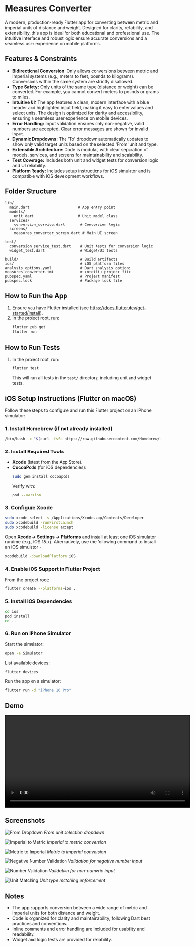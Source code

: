 # Measures Converter

A modern, production-ready Flutter app for converting between metric and imperial units of distance and weight. Designed for clarity, reliability, and extensibility, this app is ideal for both educational and professional use. The intuitive interface and robust logic ensure accurate conversions and a seamless user experience on mobile platforms.

## Features & Constraints

- **Bidirectional Conversion:** Only allows conversions between metric and imperial systems (e.g., meters to feet, pounds to kilograms). Conversions within the same system are strictly disallowed.
- **Type Safety:** Only units of the same type (distance or weight) can be converted. For example, you cannot convert meters to pounds or grams to miles.
- **Intuitive UI:** The app features a clean, modern interface with a blue header and highlighted input field, making it easy to enter values and select units. The design is optimized for clarity and accessibility, ensuring a seamless user experience on mobile devices.
- **Error Handling:** Input validation ensures only non-negative, valid numbers are accepted. Clear error messages are shown for invalid input.
- **Dynamic Dropdowns:** The 'To' dropdown automatically updates to show only valid target units based on the selected 'From' unit and type.
- **Extensible Architecture:** Code is modular, with clear separation of models, services, and screens for maintainability and scalability.
- **Test Coverage:** Includes both unit and widget tests for conversion logic and UI reliability.
- **Platform Ready:** Includes setup instructions for iOS simulator and is compatible with iOS development workflows.

## Folder Structure

```
lib/
  main.dart                      # App entry point
  models/
    unit.dart                    # Unit model class
  services/
    conversion_service.dart       # Conversion logic
  screens/
    measures_converter_screen.dart # Main UI screen

test/
  conversion_service_test.dart    # Unit tests for conversion logic
  widget_test.dart                # Widget/UI tests

build/                            # Build artifacts
ios/                              # iOS platform files
analysis_options.yaml             # Dart analysis options
measures_converter.iml            # IntelliJ project file
pubspec.yaml                      # Project manifest
pubspec.lock                      # Package lock file
```

## How to Run the App

1. Ensure you have Flutter installed (see https://docs.flutter.dev/get-started/install).
2. In the project root, run:
   ```zsh
   flutter pub get
   flutter run
   ```

## How to Run Tests

1. In the project root, run:
   ```zsh
   flutter test
   ```
   This will run all tests in the `test/` directory, including unit and widget tests.

## iOS Setup Instructions (Flutter on macOS)

Follow these steps to configure and run this Flutter project on an iPhone simulator:

### 1. Install Homebrew (if not already installed)
```bash
/bin/bash -c "$(curl -fsSL https://raw.githubusercontent.com/Homebrew/install/HEAD/install.sh)"
```

### 2. Install Required Tools
- **Xcode** (latest from the App Store).
- **CocoaPods** (for iOS dependencies):
  ```bash
  sudo gem install cocoapods
  ```
  Verify with:
  ```bash
  pod --version
  ```

### 3. Configure Xcode
```bash
sudo xcode-select -s /Applications/Xcode.app/Contents/Developer
sudo xcodebuild -runFirstLaunch
sudo xcodebuild -license accept
```
Open **Xcode → Settings → Platforms** and install at least one iOS simulator runtime (e.g., iOS 18.x). Alternatively, use the following command to install an iOS simulator -
```bash
xcodebuild -downloadPlatform iOS
```

### 4. Enable iOS Support in Flutter Project
From the project root:
```bash
flutter create --platforms=ios .
```

### 5. Install iOS Dependencies
```bash
cd ios
pod install
cd ..
```

### 6. Run on iPhone Simulator
Start the simulator:
```bash
open -a Simulator
```
List available devices:
```bash
flutter devices
```
Run the app on a simulator:
```bash
flutter run -d "iPhone 16 Pro"
```

## Demo

<video src="demo/demo.mp4" controls width="600">
  Your browser does not support the video tag.
</video>

## Screenshots

![From Dropdown](demo/from-dropdown.png)
*From unit selection dropdown*

![Imperial to Metric](demo/imperial-to-metric.png)
*Imperial to metric conversion*

![Metric to Imperial](demo/metric-to-imperial.png)
*Metric to imperial conversion*

![Negative Number Validation](demo/negative-num-validation.png)
*Validation for negative number input*

![Number Validation](demo/number-validation.png)
*Validation for non-numeric input*

![Unit Matching](demo/unit-matching.png)
*Unit type matching enforcement*

## Notes
- The app supports conversion between a wide range of metric and imperial units for both distance and weight.
- Code is organized for clarity and maintainability, following Dart best practices and conventions.
- Inline comments and error handling are included for usability and readability.
- Widget and logic tests are provided for reliability.